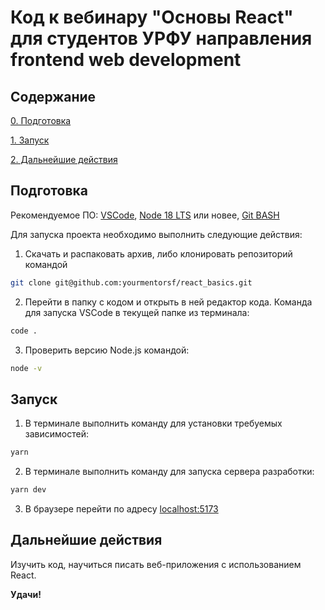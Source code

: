 # Код к вебинару "Основы React" для студентов УРФУ направления frontend web development


## Содержание

[0. Подготовка](readme.md#Подготовка)

[1. Запуск](readme.md#Запуск)

[2. Дальнейшие действия](readme.md#Дальнейшие-действия)

## Подготовка

Рекомендуемое ПО:
[VSCode](https://code.visualstudio.com/), [Node 18 LTS](https://nodejs.org/en) или новее, [Git BASH](https://gitforwindows.org/)

Для запуска проекта необходимо выполнить следующие действия:

1. Скачать и распаковать архив, либо клонировать репозиторий командой

```bash
git clone git@github.com:yourmentorsf/react_basics.git
```

2. Перейти в папку с кодом и открыть в ней редактор кода. Команда для запуска VSCode в текущей папке из терминала:

```bash
code .
```

3. Проверить версию Node.js командой:

```bash
node -v
```


## Запуск

1. В терминале выполнить команду для установки требуемых зависимостей: 

```bash
yarn  
```

2. В терминале выполнить команду для запуска сервера разработки: 

```bash
yarn dev
```

3. В браузере перейти по адресу [localhost:5173](http://localhost:5173)

## Дальнейшие действия

Изучить код, научиться писать веб-приложения с использованием React.  

**Удачи!**